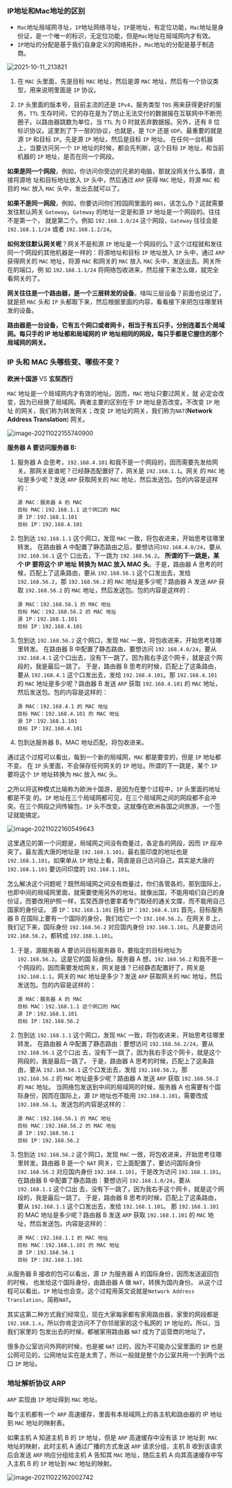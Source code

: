 ### IP地址和Mac地址的区别

* `Mac`地址局域网寻址，`IP`地址网络寻址，`IP`是地址，有定位功能，`Mac`地址是身份证，是一个唯一的标识，无定位功能，但是`Mac`地址在局域网内才有效。
* `IP`地址的分配是基于我们自身定义的网络拓扑，`Mac`地址的分配是基于制造商。

![2021-10-11_213821](https://gitee.com/AD-Gai-Code/pic-go/raw/master/202110181721112.png)

1. 在 `MAC` 头里面，先是目标 `MAC` 地址，然后是源 `MAC` 地址，然后有一个协议类型，用来说明里面是 `IP` 协议。

2. `IP` 头里面的版本号，目前主流的还是 `IPv4`，服务类型 `TOS` 用来获得更好的服务，`TTL` 生存时间，它的存在是为了防止无法交付的数据报在互联网中不断兜圈子。以路由器跳数为单位，当 `TTL` 为 0 时就丢弃数据报。另外，还有 8 位标识协议。这里到了下一层的协议，也就是，是 `TCP` 还是 `UDP`。最重要的就是源 `IP` 和目标 `IP`。先是源 `IP` 地址，然后是目标 `IP` 地址。 在任何一台机器上，当要访问另一个 `IP` 地址的时候，都会先判断，这个目标 `IP` 地址，和当前机器的 `IP` 地址，是否在同一个网段。

**如果是同一个网段**，例如，你访问你旁边的兄弟的电脑，那就没网关什么事情，直接将源地 址和目标地址放入 `IP` 头中，然后通过 `ARP` 获得 `MAC` 地址，将源 `MAC` 和目的 `MAC` 放入 `MAC` 头中，发出去就可以了。 

**如果不是同一网段**，例如，你要访问你们校园网里面的 `BBS`，该怎么办？这就需要发往默认网关 `Gateway`。`Gateway` 的地址一定是和源 `IP` 地址是一个网段的。往往不是第一个， 就是第二个。例如 `192.168.1.0/24` 这个网段，`Gateway` 往往会是 `192.168.1.1/24` 或者 `192.168.1.2/24`。 

**如何发往默认网关呢**？网关不是和源 `IP` 地址是一个网段的么？这个过程就和发往同一个网段的其他机器是一样的：将源地址和目标 `IP` 地址放入 `IP` 头中，通过 `ARP` 获得网关的 `MAC` 地址，将源 `MAC` 和网关的 `MAC` 放入 `MAC` 头中，发送出去。网关所在的端口，例 如 `192.168.1.1/24` 将网络包收进来，然后接下来怎么做，就完全看网关的了。

**网关往往是一个路由器，是一个三层转发的设备**。啥叫三层设备？前面也说过了，就是把 `MAC` 头和 `IP` 头都取下来，然后根据里面的内容，看看接下来把包往哪里转发的设备。

**路由器是一台设备，它有五个网口或者网卡，相当于有五只手，分别连着五个局域网。每只手的 IP 地址都和局域网的 IP 地址相同的网段，每只手都是它握住的那个局域网的网关。**

### IP 头和 MAC 头哪些变、哪些不变？

**欧洲十国游** VS **玄奘西行**

`MAC` 地址是一个局域网内才有效的地址。因而，`MAC` 地址只要过网关，就 必定会改变，因为已经换了局域网。两者主要的区别在于 `IP` 地址是否改变。不改变 `IP` 地址 的网关，我们称为转发网关；改变 `IP` 地址的网关，我们称为`NAT`(**Network Address Translation**) 网关。

![image-20211022155740900](https://gitee.com/AD-Gai-Code/pic-go/raw/master/202110221557923.png)

**服务器 A 要访问服务器 B:**

1. 服务器 A 会思考，`192.168.4.101` 和我不是一个网段的，因而需要先发给网关。那网关是谁呢？已经静态配置好了，网关是 `192.168.1.1`。网关 的 `MAC` 地址是多少呢？发送 `ARP` 获取网关的 `MAC` 地址，然后发送包。包的内容是这样 的：

	```
	源 MAC：服务器 A 的 MAC
	目标 MAC：192.168.1.1 这个网口的 MAC
	源 IP：192.168.1.101
	目标 IP：192.168.4.101
	```

2. 包到达 `192.168.1.1` 这个网口，发现 `MAC` 一致，将包收进来，开始思考往哪里转发。 在路由器 A 中配置了静态路由之后，要想访问`192.168.4.0/24`，要从 `192.168.56.1` 这个 口出去，下一跳为 `192.168.56.2`。 **所谓的下一跳是，某个 IP 要将这个 IP 地址 转换为 MAC 放入 MAC 头**。于是，路由器 A 思考的时候，匹配上了这条路由，要从 `192.168.56.1` 这个口发出去，发给 `192.168.56.2`，那 `192.168.56.2` 的 `MAC` 地址是多少呢？路由器 A 发送 `ARP` 获取 `192.168.56.2` 的 `MAC` 地址，然后发送包。包的内容是这样的：

	```
	源 MAC：192.168.56.1 的 MAC 地址
	目标 MAC：192.168.56.2 的 MAC 地址
	源 IP：192.168.1.101
	目标 IP：192.168.4.101
	```

3. 包到达 `192.168.56.2` 这个网口，发现 `MAC` 一致，将包收进来，开始思考往哪里转发。 在路由器 B 中配置了静态路由，要想访问 `192.168.4.0/24`，要从 `192.168.4.1` 这个口出去，没有下一跳了。因为我右手这个网卡，就是这个网段的，我是最后一跳了。 于是，路由器 B 思考的时候，匹配上了这条路由，要从 `192.168.4.1` 这个口发出去，发给 `192.168.4.101`。那 `192.168.4.101` 的 `MAC` 地址是多少呢？路由器 B 发送 `ARP` 获取 `192.168.4.101` 的 `MAC` 地址，然后发送包。包的内容是这样的：

	```
	源 MAC：192.168.4.1 的 MAC 地址
	目标 MAC：192.168.4.101 的 MAC 地址
	源 IP：192.168.1.101
	目标 IP：192.168.4.101
	```

4. 包到达服务器 B，MAC 地址匹配，将包收进来。

通过这个过程可以看出，每到一个新的局域网，`MAC` 都是要变的，但是 `IP` 地址都不变。 在 `IP` 头里面，不会保存任何网关的 `IP` 地址。所谓的下一跳是，某个 `IP` 要将这个 `IP` 地址转换为 `MAC` 放入 `MAC` 头。

之所以将这种模式比喻称为欧洲十国游，是因为在整个过程中，`IP` 头里面的地址都是不变 的。`IP` 地址在三个局域网都可见，在三个局域网之间的网段都不会冲突。在三个网段之间传输包，`IP` 头不改变。这就像在欧洲各国之间旅游，一个签证就能搞定。 

![image-20211022160549643](https://gitee.com/AD-Gai-Code/pic-go/raw/master/202110221605760.png)

这里遇见的第一个问题是，局域网之间没有商量过，各定各的网段，因而 `IP` 段冲突了。最左面大唐的地址是 `192.168.1.101`，最右面印度的地址也是 `192.168.1.101`，如果单从 `IP` 地址上看，简直是自己访问自己，其实是大唐的 `192.168.1.101` 要访问印度的 `192.168.1.101`。

怎么解决这个问题呢？既然局域网之间没有商量过，你们各管各的，那到国际上，也即中间的局域网里面，就需要使用另外的地址。就像出国，不能用咱们自己的身份证，而要改用护照一样，玄奘西游也要拿着专门取经的通关文牒，而不能用自己国家的身份证。 源 `IP`：`192.168.1.101` 目标 `IP`：`192.168.4.101` 首先，目标服务器 B 在国际上要有一个国际的身份，我们给它一个 `192.168.56.2`。在网关 B 上，我们记下来，国际身份 `192.168.56.2` 对应国内身份 `192.168.1.101`。凡是要访问 `192.168.56.2`，都转成 `192.168.1.101`。

1. 于是，源服务器 A 要访问目标服务器 B，要指定的目标地址为 `192.168.56.2`。这是它的国 际身份。服务器 A 想，`192.168.56.2` 和我不是一个网段的，因而需要发给网关，网关是谁？已经静态配置好了，网关是 `192.168.1.1`，网关的 `MAC` 地址是多少？发送 `ARP` 获取网关的 `MAC` 地址，然后发送包。包的内容是这样的：
	```
	源 MAC：服务器 A 的 MAC
	目标 MAC：192.168.1.1 这个网口的 MAC
	源 IP：192.168.1.101
	目标 IP：192.168.56.2
	```
	
2. 包到达 `192.168.1.1` 这个网口，发现 `MAC` 一致，将包收进来，开始思考往哪里转发。 在路由器 A 中配置了静态路由：要想访问 `192.168.56.2/24`，要从 `192.168.56.1` 这个口出 去，没有下一跳了，因为我右手这个网卡，就是这个网段的，我是最后一跳了。 于是，路由器 A 思考的时候，匹配上了这条路由，要从 `192.168.56.1` 这个口发出去，发给 `192.168.56.2`。那 `192.168.56.2` 的 `MAC` 地址是多少呢？路由器 A 发送 `ARP` 获取 `192.168.56.2` 的 `MAC` 地址。 当网络包发送到中间的局域网的时候，服务器 A 也需要有个国际身份，因而在国际上，源 `IP` 地址也不能用 `192.168.1.101`，需要改成 `192.168.56.1`。发送包的内容是这样的：

	```
	源 MAC：192.168.56.1 的 MAC 地址
	目标 MAC：192.168.56.2 的 MAC 地址
	源 IP：192.168.56.1
	目标 IP：192.168.56.2
	```

3. 包到达 `192.168.56.2` 这个网口，发现 `MAC` 一致，将包收进来，开始思考往哪里转发。路由器 B 是一个 `NAT` 网关，它上面配置了，要访问国际身份 `192.168.56.2` 对应国内身份 `192.168.1.101`，于是改为访问 `192.168.1.101`。 在路由器 B 中配置了静态路由：要想访问 `192.168.1.0/24`，要从 `192.168.1.1` 这个口出 去，没有下一跳了，因为我右手这个网卡，就是这个网段的，我是最后一跳了。 于是，路由器 B 思考的时候，匹配上了这条路由，要从 `192.168.1.1` 这个口发出去，发给 `192.168.1.101`。 那 `192.168.1.101` 的 MAC 地址是多少呢？路由器 B 发送 `ARP` 获取 `192.168.1.101` 的 `MAC` 地址，然后发送包。内容是这样的：

	```
	源 MAC：192.168.1.1 的 MAC 地址
	目标 MAC：192.168.1.101 的 MAC 地址
	源 IP：192.168.56.1
	目标 IP：192.168.1.101
	```

从服务器 B 接收的包可以看出，源 `IP` 为服务器 A 的国际身份，因而发送返回包的时候， 也发给这个国际身份，由路由器 A 做 `NAT`，转换为国内身份。 从这个过程可以看出，`IP` 地址也会变。这个过程用英文说就是`Network Address Translation`，简称`NAT`。

其实这第二种方式我们经常见，现在大家每家都有家用路由器，家里的网段都是 `192.168.1.x`，所以你肯定访问不了你邻居家的这个私网的 `IP` 地址的。所以，当我们家里的 包发出去的时候，都被家用路由器 `NAT` 成为了运营商的地址了。 

很多办公室访问外网的时候，也是被 `NAT` 过的，因为不可能办公室里面的 `IP` 也是公网可见的，公网地址实在是太贵了，所以一般就是整个办公室共用一个到两个出口 `IP` 地址。

###  地址解析协议 ARP

`ARP` 实现由 `IP` 地址得到 `MAC` 地址。

每个主机都有一个 `ARP` 高速缓存，里面有本局域网上的各主机和路由器的 IP 地址到 `MAC` 地址的映射表。

如果主机 A 知道主机 B 的 `IP` 地址，但是 `ARP` 高速缓存中没有该 `IP` 地址到` MAC` 地址的映射，此时主机 A 通过广播的方式发送 `ARP` 请求分组，主机 B 收到该请求后会发送 `ARP` 响应分组给主机 A 告知其 `MAC` 地址，随后主机 A 向其高速缓存中写入主机 B 的 `IP` 地址到 `MAC` 地址的映射。

![image-20211022162002742](https://gitee.com/AD-Gai-Code/pic-go/raw/master/202110221620821.png)

